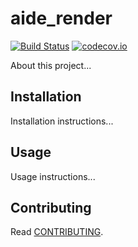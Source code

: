# aide_render

[![Build Status](https://travis-ci.org/AguaClara/aide_render.svg?branch=master)](https://travis-ci.org/AguaClara/aide_render)
[![codecov.io](https://codecov.io/github/hbetts/orbitalpy/coverage.svg?branch=master)](https://codecov.io/github/AguaClara/aide_render?branch=master)

About this project...

## Installation

Installation instructions...

## Usage

Usage instructions...

## Contributing

Read [CONTRIBUTING](CONTRIBUTING.md).
